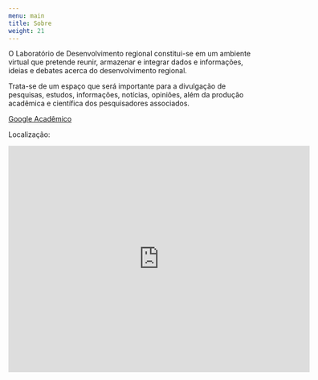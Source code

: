 ```yaml
---
menu: main
title: Sobre
weight: 21
---
```



<p>O Laboratório de Desenvolvimento regional constitui-se em um ambiente virtual que pretende reunir, armazenar e integrar dados e informações, ideias e debates acerca do desenvolvimento regional.</p>

<p>Trata-se de um espaço que será importante para a divulgação de  pesquisas, estudos, informações, notícias, opiniões, além da produção acadêmica e científica dos pesquisadores associados.</p>


<p><a href="https://scholar.google.com/citations?hl=pt-BR&amp;user=ja52_GQAAAAJ&amp;view_op=list_works&amp;sortby=pubdate">Google Acadêmico</a></p>

Localização:

<iframe src="https://www.google.com/maps/embed?pb=!1m18!1m12!1m3!1d3517.829887683967!2d-54.740483949263115!3d-28.151666382524475!2m3!1f0!2f0!3f0!3m2!1i1024!2i768!4f13.1!3m3!1m2!1s0x94fed774fd4a5521%3A0x25297788778b4f64!2sUniversidade%20Federal%20da%20Fronteira%20Sul%2C%20Campus%20Cerro%20Largo!5e0!3m2!1spt-BR!2sbr!4v1633481325456!5m2!1spt-BR!2sbr" width="600" height="450" style="border:0;" allowfullscreen="" loading="lazy"></iframe>